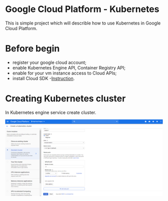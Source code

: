 # Google Cloud Platform - Kubernetes

This is simple project which will describle how to use Kubernetes in Google Cloud Platform.

# Before begin

  - register your google cloud account;
  - enable Kubernetes Engine API, Container Registry API;
  - enable for your vm instance access to Cloud APIs;
  - install Cloud SDK -[Instruction](https://cloud.google.com/sdk/docs/#rpm).

# Creating Kubernetes cluster

 In Kubernetes engine service create cluster.
 
 ![1](images/1.png)
 
 

